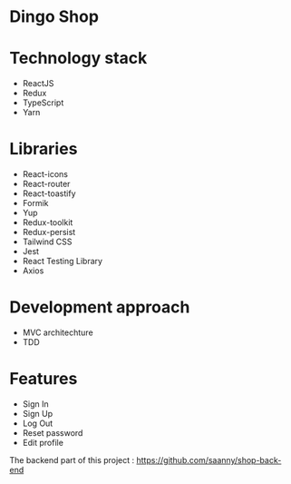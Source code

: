 # Dingo Shop 

# Technology stack
- ReactJS
- Redux
- TypeScript
- Yarn

# Libraries
- React-icons
- React-router
- React-toastify
- Formik
- Yup
- Redux-toolkit
- Redux-persist
- Tailwind CSS
- Jest
- React Testing Library
- Axios

# Development approach
- MVC architechture
- TDD

# Features
- Sign In
- Sign Up
- Log Out
- Reset password
- Edit profile

The backend part of this project : https://github.com/saanny/shop-back-end